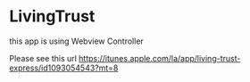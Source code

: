 # LivingTrust
this app is using Webview Controller

Please see this url https://itunes.apple.com/la/app/living-trust-express/id1093054543?mt=8
